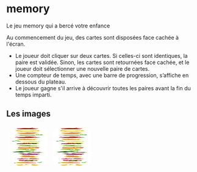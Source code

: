 # memory
Le jeu memory qui a bercé votre enfance

<p>Au commencement du jeu, des cartes sont disposées face cachée à l'écran.
    <ul>
        <li>Le joueur doit cliquer sur deux cartes. Si celles-ci sont identiques, la paire est validée. Sinon, les cartes sont retournées face cachée, et le joueur doit sélectionner une nouvelle paire de cartes.</li>
        <li>Une compteur de temps, avec une barre de progression, s’affiche en dessous du plateau.</li>
        <li>Le joueur gagne s'il arrive à découvrir toutes les paires avant la fin du temps imparti.</li>
    </ul>
    </p>
    <h2>Les images</h2>
    <img src="images/cards.png" style="width: 100px;height: 100px;margin: 6px;border-radius: 12px;background-position:-5px 0px;">
    <img src="images/cards.png" style="width: 100px;height: 100px;margin: 6px;border-radius: 12px;background-position:-5px 100px;">
